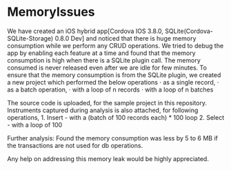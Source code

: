 # MemoryIssues
We have created an iOS hybrid app[Cordova IOS 3.8.0, SQLite(Cordova-SQLite-Storage) 0.8.0 Dev] and noticed that there is huge memory consumption while we perform any CRUD operations.
We tried to debug the app by enabling each feature at a time and found that the memory consumption is high when there is a SQLite plugin call. The memory consumed is never released even after we are idle for few minutes.
To ensure that the memory consumption is from the SQLite plugin, we created a new project which performed the below operations
·         as a single record,
·         as a batch operation,
·         with a loop of n records
·         with a loop of n batches
 
The source code is uploaded,  for the sample project in this repository.
Instruments captured during analysis is also attached, for following operations,
      1. Insert - with a (batch of 100 records each) * 100 loop
      2. Select - with a loop of 100
 
Further analysis: Found the memory consumption was less by 5 to 6 MB if the transactions are not used for db operations.
 
Any help on addressing this memory leak would be highly appreciated.
